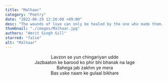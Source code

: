 ```yaml
---
title: "Malhaar"
category: "Poetry"
date: "2022-06-29 12:20:00 +09:00"
desc: "The wounds of love can only be healed by the one who made them. Join Amrit in his Malhaar where he describes his sentiments."
thumbnail: "./images/Malhaar.jpg"
authors: "Amrit Singh Gill"
starred: "false"
alt: "Malhaar"
---
```


<p style="text-align: center;align:center;">
Lavzon se yun chingariyan udde <br>
Jazbaaton ke barood ko phir bhi bhanak na lage <br>
Bahega jab zakhm ye mera <br>
Bas uske naam ke gulaal bikhare <br>
</p>
